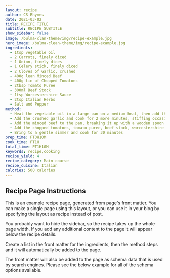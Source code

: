 ```yaml
---
layout: recipe
author: CS Rhymes
date: 2021-03-02
title: RECIPE TITLE
subtitle: RECIPE SUBTITLE
show_sidebar: false
image: /bulma-clan-theme/img/recipe-example.jpg
hero_image: /bulma-clean-theme/img/recipe-example.jpg
ingredients:
  - 1tsp vegetable oil
  - 2 Carrots, finely diced
  - 1 Onion, finely dices
  - 1 Celery stick, finely diced
  - 2 Cloves of Garlic, crushed
  - 400g lean Minced Beef
  - 400g tin of Chopped Tomatoes
  - 2tbsp Tomato Puree
  - 300ml Beef Stock
  - 1tsp Worcestershire Sauce
  - 2tsp Italian Herbs
  - Salt and Pepper
method:
  - Heat the vegetable oil in a large pan on a medium heat, then add the carrots, onion and celery and cook for five to ten minutes to soften, stirring occasionally
  - Add the crushed garlic and cook for 2 more minutes, stiffing occasionally
  - Add the minced beef to the pan, breaking it up with a wooden spoon and cook until browned off
  - Add the chopped tomatoes, tomato puree, beef stock, worcestershire sauce and italian herbs and stir. Add a pinch of salt and pepper then stir through
  - Bring to a gentle simmer and cook for 30 minutes
prep_time: PT0H10M
cook_time: PT1H
total_time: PT1H10M
keywords: recipe,cooking
recipe_yield: 4
recipe_category: Main course
recipe_cuisine: Italian
calories: 500 calories
---
```


## Recipe Page Instructions

This is an example recipe page, generated from page's front matter. You can make a single page using this layout, or you can use it in your blog by specifying the layout as recipe instead of post. 

You probably want to hide the sidebar, so the recipe takes up the whole page width. If you add any additional content to the page it will appear below the recipe details. 

Create a list in the front matter for the ingredients, then the method steps and it will automatically be added to the page.

The front matter will also be added to the page as schema data that is used by search engines. Please see the below example for all of the schema options available.
